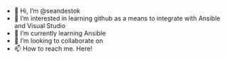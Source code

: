 - 👋 Hi, I’m @seandestok
- 👀 I’m interested in learning github as a means to integrate with Ansible and Visual Studio
- 🌱 I’m currently learning Ansible
- 💞️ I’m looking to collaborate on 
- 📫 How to reach me. Here!

<!---
seandestok/seandestok is a ✨ special ✨ repository because its `README.md` (this file) appears on your GitHub profile.
You can click the Preview link to take a look at your changes.
--->
